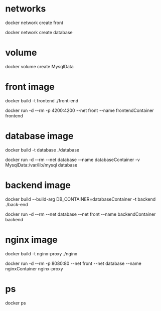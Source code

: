 # networks 
docker network create front

docker network create database

# volume 
docker volume create MysqlData
# front image
docker build -t frontend ./front-end

docker run -d --rm -p 4200:4200 --net front --name frontendContainer frontend

# database image
docker build -t database ./database

docker run -d --rm --net database --name databaseContainer -v MysqlData:/var/lib/mysql database

# backend image
docker build --build-arg DB_CONTAINER=databaseContainer -t backend ./back-end

docker run -d --rm --net database --net front --name backendContainer backend

# nginx image
docker build -t nginx-proxy ./nginx

docker run -d --rm -p 8080:80 --net front --net database --name nginxContainer nginx-proxy

# ps 

docker ps

